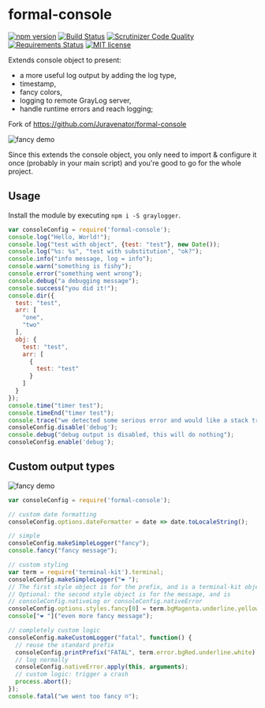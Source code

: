 # formal-console
[![npm version](https://badge.fury.io/js/formal-console.svg)](https://badge.fury.io/js/formal-console)
[![Build Status](https://travis-ci.org/Juravenator/responsive-columns.svg?branch=master)](https://travis-ci.org/Juravenator/responsive-columns)
[![Scrutinizer Code Quality](https://scrutinizer-ci.com/g/Juravenator/formal-console/badges/quality-score.png?b=master)](https://scrutinizer-ci.com/g/Juravenator/formal-console/?branch=master)
[![Requirements Status](https://requires.io/github/Juravenator/formal-console/requirements.svg?branch=master)](https://requires.io/github/Juravenator/formal-console/requirements/?branch=master)
[![MIT license](http://img.shields.io/badge/license-MIT-brightgreen.svg)](http://opensource.org/licenses/MIT)

Extends console object to present:
 - a more useful log output by adding the log type,
 - timestamp,
 - fancy colors,
 - logging to remote GrayLog server,
 - handle runtime errors and reach logging;

Fork of https://github.com/Juravenator/formal-console

![fancy demo](demo.png)

Since this extends the console object, you only need to import & configure it once (probably in your main script) and you're good to go for the whole project.

## Usage

Install the module by executing `npm i -S graylogger`.

```js
var consoleConfig = require('formal-console');
console.log("Hello, World!");
console.log("test with object", {test: "test"}, new Date());
console.log("%s: %s", "test with substitution", "ok?");
console.info("info message, log = info");
console.warn("something is fishy");
console.error("something went wrong");
console.debug("a debugging message");
console.success("you did it!");
console.dir({
  test: "test",
  arr: [
    "one",
    "two"
  ],
  obj: {
    test: "test",
    arr: [
      {
        test: "test"
      }
    ]
  }
});
console.time("timer test");
console.timeEnd("timer test");
console.trace("we detected some serious error and would like a stack trace");
consoleConfig.disable('debug');
console.debug("debug output is disabled, this will do nothing");
consoleConfig.enable('debug');
```

## Custom output types

![fancy demo](demo_advanced.png)

```js
var consoleConfig = require('formal-console');

// custom date formatting
consoleConfig.options.dateFormatter = date => date.toLocaleString();

// simple
consoleConfig.makeSimpleLogger("fancy");
console.fancy("fancy message");

// custom styling
var term = require('terminal-kit').terminal;
consoleConfig.makeSimpleLogger("❤️ ");
// The first style object is for the prefix, and is a terminal-kit object
// Optional: the second style object is for the message, and is
// consoleConfig.nativeLog or consoleConfig.nativeError
consoleConfig.options.styles.fancy[0] = term.bgMagenta.underline.yellow;
console["❤️ "]("even more fancy message");

// completely custom logic
consoleConfig.makeCustomLogger("fatal", function() {
  // reuse the standard prefix
  consoleConfig.printPrefix("FATAL", term.error.bgRed.underline.white);
  // log normally
  consoleConfig.nativeError.apply(this, arguments);
  // custom logic: trigger a crash
  process.abort();
});
console.fatal("we went too fancy ☹️");
```
